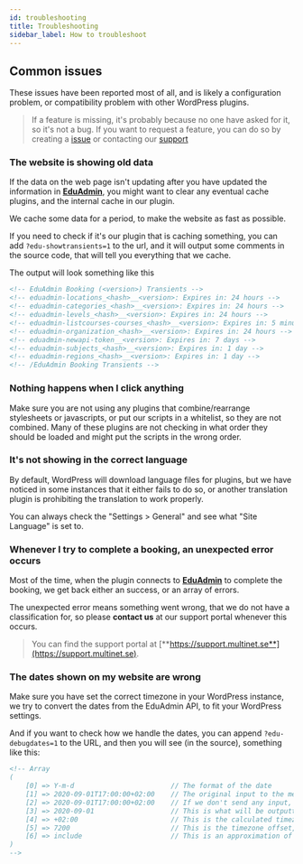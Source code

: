 ```yaml
---
id: troubleshooting
title: Troubleshooting
sidebar_label: How to troubleshoot
---
```


## Common issues

These issues have been reported most of all, 
and is likely a configuration problem, 
or compatibility problem with other WordPress plugins.

> If a feature is missing, it's probably because no one have asked for it, so it's not a bug.
> If you want to request a feature, you can do so by creating a
> [issue](https://github.com/MultinetInteractive/EduAdmin-WordPress/issues/new/choose)
> or contacting our [support](https://support.multinet.se)

### The website is showing old data

If the data on the web page isn't updating after you have updated the information in [**EduAdmin**](https://www.eduadmin.se),
you might want to clear any eventual cache plugins, and the internal cache in our plugin.

We cache some data for a period, to make the website as fast as possible.

If you need to check if it's our plugin that is caching something, you can add `?edu-showtransients=1` to the url,
and it will output some comments in the source code, that will tell you everything that we cache.

The output will look something like this

```html
<!-- EduAdmin Booking (<version>) Transients -->
<!-- eduadmin-locations_<hash>__<version>: Expires in: 24 hours -->
<!-- eduadmin-categories_<hash>__<version>: Expires in: 24 hours -->
<!-- eduadmin-levels_<hash>__<version>: Expires in: 24 hours -->
<!-- eduadmin-listcourses-courses_<hash>__<version>: Expires in: 5 minutes -->
<!-- eduadmin-organization_<hash>__<version>: Expires in: 24 hours -->
<!-- eduadmin-newapi-token__<version>: Expires in: 7 days -->
<!-- eduadmin-subjects_<hash>__<version>: Expires in: 1 day -->
<!-- eduadmin-regions_<hash>__<version>: Expires in: 1 day -->
<!-- /EduAdmin Booking Transients -->
```

### Nothing happens when I click anything

Make sure you are not using any plugins that combine/rearrange stylesheets or javascripts, 
or put our scripts in a whitelist, so they are not combined. Many of these plugins are not
checking in what order they should be loaded and might put the scripts in the wrong order.

### It's not showing in the correct language

By default, WordPress will download language files for plugins, 
but we have noticed in some instances that it either fails to do so,
or another translation plugin is prohibiting the translation to work properly.

You can always check the "Settings &gt; General" and see what "Site Language" is set to.

### Whenever I try to complete a booking, an unexpected error occurs

Most of the time, when the plugin connects to [**EduAdmin**](https://www.eduadmin.se) to complete the booking,
we get back either an success, or an array of errors.

The unexpected error means something went wrong, that we do not have a classification for,
so please **contact us** at our support portal whenever this occurs.

> You can find the support portal at [**https://support.multinet.se**](https://support.multinet.se).

### The dates shown on my website are wrong

Make sure you have set the correct timezone in your WordPress instance,
we try to convert the dates from the EduAdmin API, to fit your WordPress settings.

And if you want to check how we handle the dates, you can append `?edu-debugdates=1` to the URL,
and then you will see (in the source), something like this:

```html
<!-- Array
(
    [0] => Y-m-d                        // The format of the date
    [1] => 2020-09-01T17:00:00+02:00    // The original input to the method
    [2] => 2020-09-01T17:00:00+02:00    // If we don't send any input, we calculate a new input to be used
    [3] => 2020-09-01                   // This is what will be outputted into the website
    [4] => +02:00                       // This is the calculated timezone offset
    [5] => 7200                         // This is the timezone offset, in seconds
    [6] => include                      // This is an approximation of where the code is used
)
-->
```

